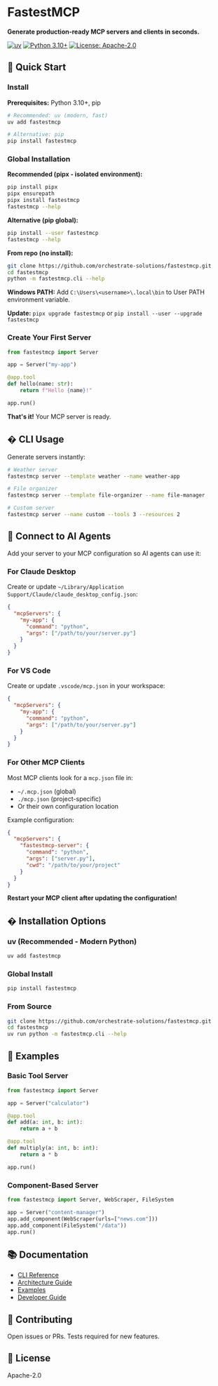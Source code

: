 
# FastestMCP

**Generate production-ready MCP servers and clients in seconds.**

[![uv](https://img.shields.io/badge/⚡_uv-Recommended-blue)](https://github.com/astral-sh/uv)
[![Python 3.10+](https://img.shields.io/badge/python-3.10+-blue.svg)](https://www.python.org/downloads/)
[![License: Apache-2.0](https://img.shields.io/badge/License-Apache%202.0-yellow.svg)](https://opensource.org/licenses/Apache-2.0)

## 👋 Quick Start

### Install

**Prerequisites:** Python 3.10+, pip

```bash
# Recommended: uv (modern, fast)
uv add fastestmcp

# Alternative: pip
pip install fastestmcp
```

### Global Installation

**Recommended (pipx - isolated environment):**
```bash
pip install pipx
pipx ensurepath
pipx install fastestmcp
fastestmcp --help
```

**Alternative (pip global):**
```bash
pip install --user fastestmcp
fastestmcp --help
```

**From repo (no install):**
```bash
git clone https://github.com/orchestrate-solutions/fastestmcp.git
cd fastestmcp
python -m fastestmcp.cli --help
```

**Windows PATH:** Add `C:\Users\<username>\.local\bin` to User PATH environment variable.

**Update:** `pipx upgrade fastestmcp` or `pip install --user --upgrade fastestmcp`


### Create Your First Server
```python
from fastestmcp import Server

app = Server("my-app")

@app.tool
def hello(name: str):
    return f"Hello {name}!"

app.run()
```

**That's it!** Your MCP server is ready.

## �️ CLI Usage

Generate servers instantly:

```bash
# Weather server
fastestmcp server --template weather --name weather-app

# File organizer
fastestmcp server --template file-organizer --name file-manager

# Custom server
fastestmcp server --name custom --tools 3 --resources 2
```

## 🔗 Connect to AI Agents

Add your server to your MCP configuration so AI agents can use it:

### For Claude Desktop

Create or update `~/Library/Application Support/Claude/claude_desktop_config.json`:

```json
{
  "mcpServers": {
    "my-app": {
      "command": "python",
      "args": ["/path/to/your/server.py"]
    }
  }
}
```

### For VS Code

Create or update `.vscode/mcp.json` in your workspace:

```json
{
  "mcpServers": {
    "my-app": {
      "command": "python",
      "args": ["/path/to/your/server.py"]
    }
  }
}
```

### For Other MCP Clients

Most MCP clients look for a `mcp.json` file in:
- `~/.mcp.json` (global)
- `./mcp.json` (project-specific)
- Or their own configuration location

Example configuration:
```json
{
  "mcpServers": {
    "fastestmcp-server": {
      "command": "python",
      "args": ["server.py"],
      "cwd": "/path/to/your/project"
    }
  }
}
```

**Restart your MCP client after updating the configuration!**

## � Installation Options

### uv (Recommended - Modern Python)
```bash
uv add fastestmcp
```

### Global Install
```bash
pip install fastestmcp
```

### From Source
```bash
git clone https://github.com/orchestrate-solutions/fastestmcp.git
cd fastestmcp
uv run python -m fastestmcp.cli --help
```

## 🎨 Examples

### Basic Tool Server
```python
from fastestmcp import Server

app = Server("calculator")

@app.tool
def add(a: int, b: int):
    return a + b

@app.tool
def multiply(a: int, b: int):
    return a * b

app.run()
```

### Component-Based Server
```python
from fastestmcp import Server, WebScraper, FileSystem

app = Server("content-manager")
app.add_component(WebScraper(urls=["news.com"]))
app.add_component(FileSystem("/data"))
app.run()
```

## 📚 Documentation

- [CLI Reference](docs/cli/cli-cheatsheet.md)
- [Architecture Guide](docs/architecture/)
- [Examples](docs/examples/)
- [Developer Guide](docs/developer/)

## 🤝 Contributing

Open issues or PRs. Tests required for new features.

## 📄 License

Apache-2.0
